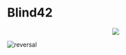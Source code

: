 # Blind42
<div align=center><img src="https://capsule-render.vercel.app/api?type=slice&color=gradient"></div>

![reversal](https://capsule-render.vercel.app/api?type=slice&reversal=true&color=gradient)
